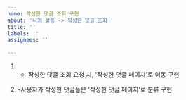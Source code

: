 ```yaml
---
name: 작성한 댓글 조회 구현
about: '나의 활동 -> 작성한 댓글 조회 '
title: ''
labels: ''
assignees: ''

---
```


1.    - 작성한 댓글 조회 요청 시, '작성한 댓글 페이지'로 이동 구현

2.    -사용자가  작성한 댓글들은 '작성한 댓글 페이지'로 분류 구현
